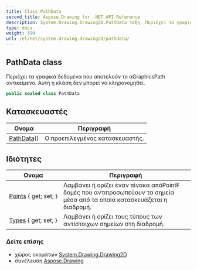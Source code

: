 ```yaml
---
title: Class PathData
second_title: Aspose.Drawing for .NET API Reference
description: System.Drawing.Drawing2D.PathData τάξη. Περιέχει τα γραφικά δεδομένα που αποτελούν το αGraphicsPath αντικείμενο. Αυτή η κλάση δεν μπορεί να κληρονομηθεί.
type: docs
weight: 390
url: /el/net/system.drawing.drawing2d/pathdata/
---
```

## PathData class

Περιέχει τα γραφικά δεδομένα που αποτελούν το αGraphicsPath αντικείμενο. Αυτή η κλάση δεν μπορεί να κληρονομηθεί.

```csharp
public sealed class PathData
```

## Κατασκευαστές

| Ονομα | Περιγραφή |
| --- | --- |
| [PathData](pathdata/)() | Ο προεπιλεγμένος κατασκευαστής. |

## Ιδιότητες

| Ονομα | Περιγραφή |
| --- | --- |
| [Points](../../system.drawing.drawing2d/pathdata/points/) { get; set; } | Λαμβάνει ή ορίζει έναν πίνακα απόPointF δομές που αντιπροσωπεύουν τα σημεία μέσα από τα οποία κατασκευάζεται η διαδρομή. |
| [Types](../../system.drawing.drawing2d/pathdata/types/) { get; set; } | Λαμβάνει ή ορίζει τους τύπους των αντίστοιχων σημείων στη διαδρομή. |

### Δείτε επίσης

* χώρος ονομάτων [System.Drawing.Drawing2D](../../system.drawing.drawing2d/)
* συνέλευση [Aspose.Drawing](../../)



